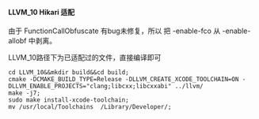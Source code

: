 #### LLVM_10 Hikari 适配  
由于 FunctionCallObfuscate  有bug未修复，所以 把 -enable-fco 从  -enable-allobf 中剥离。

LLVM_10路径下为已适配过的文件，直接编译即可

```
cd LLVM_10&&mkdir build&&cd build;
cmake -DCMAKE_BUILD_TYPE=Release -DLLVM_CREATE_XCODE_TOOLCHAIN=ON -DLLVM_ENABLE_PROJECTS="clang;libcxx;libcxxabi" ../llvm/
make -j7;
sudo make install-xcode-toolchain;
mv /usr/local/Toolchains  /Library/Developer/;
```
